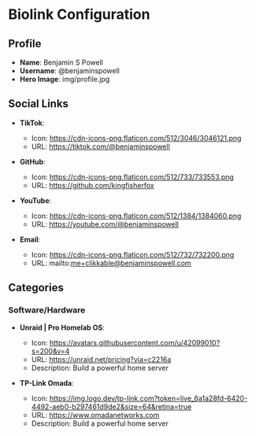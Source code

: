 <!-- data.md -->
# Biolink Configuration

## Profile
- **Name**: Benjamin S Powell
- **Username**: @benjaminspowell
- **Hero Image**: img/profile.jpg

## Social Links
- **TikTok**:
  - Icon: https://cdn-icons-png.flaticon.com/512/3046/3046121.png
  - URL: https://tiktok.com/@benjaminspowell

- **GitHub**:
  - Icon: https://cdn-icons-png.flaticon.com/512/733/733553.png
  - URL: https://github.com/kingfisherfox

- **YouTube**:
  - Icon: https://cdn-icons-png.flaticon.com/512/1384/1384060.png
  - URL: https://youtube.com/@benjaminspowell

- **Email**:
  - Icon: https://cdn-icons-png.flaticon.com/512/732/732200.png
  - URL: mailto:me+clikkable@benjaminspowell.com

## Categories

### Software/Hardware
- **Unraid | Pro Homelab OS**:
  - Icon: https://avatars.githubusercontent.com/u/42099010?s=200&v=4
  - URL: https://unraid.net/pricing?via=c2216a
  - Description: Build a powerful home server

- **TP-Link Omada**:
  - Icon: https://img.logo.dev/tp-link.com?token=live_6a1a28fd-6420-4492-aeb0-b297461d9de2&size=64&retina=true
  - URL: https://www.omadanetworks.com
  - Description: Build a powerful home server



